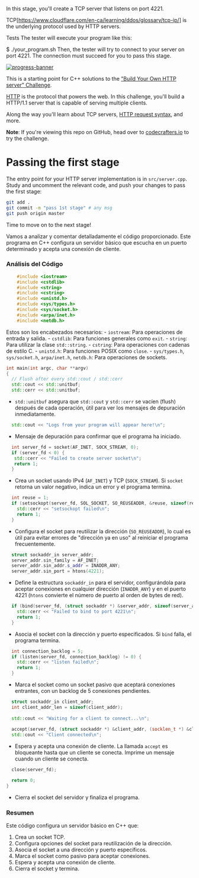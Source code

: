 
In this stage, you'll create a TCP server that listens on port 4221.

TCP[https://www.cloudflare.com/en-ca/learning/ddos/glossary/tcp-ip/] is the underlying protocol used by HTTP servers.

Tests
The tester will execute your program like this:

$ ./your_program.sh
Then, the tester will try to connect to your server on port 4221. The connection must succeed for you to pass this stage.



[![progress-banner](https://backend.codecrafters.io/progress/http-server/2dd9a1db-0e87-45b4-a734-7d8266fad123)](https://app.codecrafters.io/users/codecrafters-bot?r=2qF)

This is a starting point for C++ solutions to the
["Build Your Own HTTP server" Challenge](https://app.codecrafters.io/courses/http-server/overview).

[HTTP](https://en.wikipedia.org/wiki/Hypertext_Transfer_Protocol) is the
protocol that powers the web. In this challenge, you'll build a HTTP/1.1 server
that is capable of serving multiple clients.

Along the way you'll learn about TCP servers,
[HTTP request syntax](https://www.w3.org/Protocols/rfc2616/rfc2616-sec5.html),
and more.

**Note**: If you're viewing this repo on GitHub, head over to
[codecrafters.io](https://codecrafters.io) to try the challenge.

# Passing the first stage

The entry point for your HTTP server implementation is in `src/server.cpp`.
Study and uncomment the relevant code, and push your changes to pass the first
stage:

```sh
git add .
git commit -m "pass 1st stage" # any msg
git push origin master
```

Time to move on to the next stage!


Vamos a analizar y comentar detalladamente el código proporcionado. Este programa en C++ configura un servidor básico que escucha en un puerto determinado y acepta una conexión de cliente.

### Análisis del Código ###

```cpp
    #include <iostream>
    #include <cstdlib>
    #include <string>
    #include <cstring>
    #include <unistd.h>
    #include <sys/types.h>
    #include <sys/socket.h>
    #include <arpa/inet.h>
    #include <netdb.h>
```
Estos son los encabezados necesarios:
    - `iostream`: Para operaciones de entrada y salida.
    - `cstdlib`: Para funciones generales como `exit`.
    - `string`: Para utilizar la clase `std::string`.
    - `cstring`: Para operaciones con cadenas de estilo C.
    - `unistd.h`: Para funciones POSIX como `close`.
    - `sys/types.h`, `sys/socket.h`, `arpa/inet.h`, `netdb.h`: Para operaciones de sockets.

```cpp
int main(int argc, char **argv)
{
  // Flush after every std::cout / std::cerr
  std::cout << std::unitbuf;
  std::cerr << std::unitbuf;
```
- `std::unitbuf` asegura que `std::cout` y `std::cerr` se vacíen (flush) después de cada operación, útil para ver los mensajes de depuración inmediatamente.

```cpp
  std::cout << "Logs from your program will appear here!\n";
```
- Mensaje de depuración para confirmar que el programa ha iniciado.

```cpp
  int server_fd = socket(AF_INET, SOCK_STREAM, 0);
  if (server_fd < 0) {
   std::cerr << "Failed to create server socket\n";
   return 1;
  }
```
- Crea un socket usando IPv4 (`AF_INET`) y TCP (`SOCK_STREAM`). Si `socket` retorna un valor negativo, indica un error y el programa termina.

```cpp
  int reuse = 1;
  if (setsockopt(server_fd, SOL_SOCKET, SO_REUSEADDR, &reuse, sizeof(reuse)) < 0) {
    std::cerr << "setsockopt failed\n";
    return 1;
  }
```
- Configura el socket para reutilizar la dirección (`SO_REUSEADDR`), lo cual es útil para evitar errores de "dirección ya en uso" al reiniciar el programa frecuentemente.

```cpp
  struct sockaddr_in server_addr;
  server_addr.sin_family = AF_INET;
  server_addr.sin_addr.s_addr = INADDR_ANY;
  server_addr.sin_port = htons(4221);
```
- Define la estructura `sockaddr_in` para el servidor, configurándola para aceptar conexiones en cualquier dirección (`INADDR_ANY`) y en el puerto 4221 (`htons` convierte el número de puerto al orden de bytes de red).

```cpp
  if (bind(server_fd, (struct sockaddr *) &server_addr, sizeof(server_addr)) != 0) {
    std::cerr << "Failed to bind to port 4221\n";
    return 1;
  }
```
- Asocia el socket con la dirección y puerto especificados. Si `bind` falla, el programa termina.

```cpp
  int connection_backlog = 5;
  if (listen(server_fd, connection_backlog) != 0) {
    std::cerr << "listen failed\n";
    return 1;
  }
```
- Marca el socket como un socket pasivo que aceptará conexiones entrantes, con un backlog de 5 conexiones pendientes.

```cpp
  struct sockaddr_in client_addr;
  int client_addr_len = sizeof(client_addr);
  
  std::cout << "Waiting for a client to connect...\n";
  
  accept(server_fd, (struct sockaddr *) &client_addr, (socklen_t *) &client_addr_len);
  std::cout << "Client connected\n";
```
- Espera y acepta una conexión de cliente. La llamada `accept` es bloqueante hasta que un cliente se conecta. Imprime un mensaje cuando un cliente se conecta.

```cpp
  close(server_fd);

  return 0;
}
```
- Cierra el socket del servidor y finaliza el programa.

### Resumen
Este código configura un servidor básico en C++ que:
1. Crea un socket TCP.
2. Configura opciones del socket para reutilización de la dirección.
3. Asocia el socket a una dirección y puerto específicos.
4. Marca el socket como pasivo para aceptar conexiones.
5. Espera y acepta una conexión de cliente.
6. Cierra el socket y termina.

